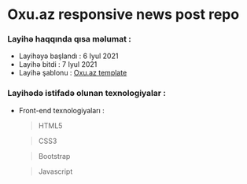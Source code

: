 # Oxu.az responsive news post repo

### Layihə haqqında qısa məlumat :

- Layihəyə başlandı : 6 Iyul 2021
- Layihə bitdi : 7 Iyul 2021
- Layihə şablonu : [Oxu.az template](https://oxu.az/)

### Layihədə istifadə olunan texnologiyalar :

- Front-end texnologiyaları :

  > HTML5

  > CSS3

  > Bootstrap

  > Javascript
